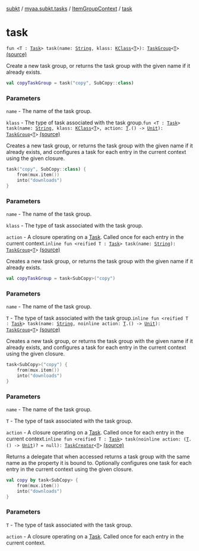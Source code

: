 [subkt](../../index.md) / [myaa.subkt.tasks](../index.md) / [ItemGroupContext](index.md) / [task](./task.md)

# task

`fun <T : `[`Task`](https://docs.gradle.org/current/javadoc/org/gradle/api/Task.html)`> task(name: `[`String`](https://kotlinlang.org/api/latest/jvm/stdlib/kotlin/-string/index.html)`, klass: `[`KClass`](https://kotlinlang.org/api/latest/jvm/stdlib/kotlin.reflect/-k-class/index.html)`<`[`T`](task.md#T)`>): `[`TaskGroup`](../-task-group/index.md)`<`[`T`](task.md#T)`>` [(source)](https://github.com/Myaamori/SubKt/blob/0.1.19/src/main/kotlin/myaa/subkt/tasks/tasks.kt#L114)

Create a new task group, or returns the task group with the given name if it already exists.

``` kotlin
val copyTaskGroup = task("copy", SubCopy::class)
```

### Parameters

`name` - The name of the task group.

`klass` - The type of task associated with the task group.`fun <T : `[`Task`](https://docs.gradle.org/current/javadoc/org/gradle/api/Task.html)`> task(name: `[`String`](https://kotlinlang.org/api/latest/jvm/stdlib/kotlin/-string/index.html)`, klass: `[`KClass`](https://kotlinlang.org/api/latest/jvm/stdlib/kotlin.reflect/-k-class/index.html)`<`[`T`](task.md#T)`>, action: `[`T`](task.md#T)`.() -> `[`Unit`](https://kotlinlang.org/api/latest/jvm/stdlib/kotlin/-unit/index.html)`): `[`TaskGroup`](../-task-group/index.md)`<`[`T`](task.md#T)`>` [(source)](https://github.com/Myaamori/SubKt/blob/0.1.19/src/main/kotlin/myaa/subkt/tasks/tasks.kt#L127)

Creates a new task group, or returns the task group with the given name if it already exists,
and configures a task for each entry in the current context using the given closure.

``` kotlin
task("copy", SubCopy::class) {
    from(mux.item())
    into("downloads")
}
```

### Parameters

`name` - The name of the task group.

`klass` - The type of task associated with the task group.

`action` - A closure operating on a [Task](https://docs.gradle.org/current/javadoc/org/gradle/api/Task.html). Called once for
each entry in the current context.`inline fun <reified T : `[`Task`](https://docs.gradle.org/current/javadoc/org/gradle/api/Task.html)`> task(name: `[`String`](https://kotlinlang.org/api/latest/jvm/stdlib/kotlin/-string/index.html)`): `[`TaskGroup`](../-task-group/index.md)`<`[`T`](task.md#T)`>` [(source)](https://github.com/Myaamori/SubKt/blob/0.1.19/src/main/kotlin/myaa/subkt/tasks/tasks.kt#L137)

Creates a new task group, or returns the task group with the given name if it already exists.

``` kotlin
val copyTaskGroup = task<SubCopy>("copy")
```

### Parameters

`name` - The name of the task group.

`T` - The type of task associated with the task group.`inline fun <reified T : `[`Task`](https://docs.gradle.org/current/javadoc/org/gradle/api/Task.html)`> task(name: `[`String`](https://kotlinlang.org/api/latest/jvm/stdlib/kotlin/-string/index.html)`, noinline action: `[`T`](task.md#T)`.() -> `[`Unit`](https://kotlinlang.org/api/latest/jvm/stdlib/kotlin/-unit/index.html)`): `[`TaskGroup`](../-task-group/index.md)`<`[`T`](task.md#T)`>` [(source)](https://github.com/Myaamori/SubKt/blob/0.1.19/src/main/kotlin/myaa/subkt/tasks/tasks.kt#L149)

Creates a new task group, or returns the task group with the given name if it already exists,
and configures a task for each entry in the current context using the given closure.

``` kotlin
task<SubCopy>("copy") {
    from(mux.item())
    into("downloads")
}
```

### Parameters

`name` - The name of the task group.

`T` - The type of task associated with the task group.

`action` - A closure operating on a [Task](https://docs.gradle.org/current/javadoc/org/gradle/api/Task.html). Called once for
each entry in the current context.`inline fun <reified T : `[`Task`](https://docs.gradle.org/current/javadoc/org/gradle/api/Task.html)`> task(noinline action: (`[`T`](task.md#T)`.() -> `[`Unit`](https://kotlinlang.org/api/latest/jvm/stdlib/kotlin/-unit/index.html)`)? = null): `[`TaskCreator`](../-task-creator/index.md)`<`[`T`](task.md#T)`>` [(source)](https://github.com/Myaamori/SubKt/blob/0.1.19/src/main/kotlin/myaa/subkt/tasks/tasks.kt#L162)

Returns a delegate that when accessed returns a task group with the same name
as the property it is bound to. Optionally configures one task for each entry
in the current context using the given closure.

``` kotlin
val copy by task<SubCopy> {
    from(mux.item())
    into("downloads")
}
```

### Parameters

`T` - The type of task associated with the task group.

`action` - A closure operating on a [Task](https://docs.gradle.org/current/javadoc/org/gradle/api/Task.html). Called once for
each entry in the current context.